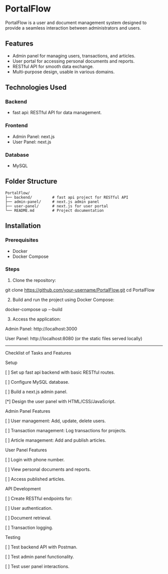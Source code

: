 # PortalFlow  

PortalFlow is a user and document management system designed to provide a seamless interaction between administrators and users.  

## Features  
- Admin panel for managing users, transactions, and articles.  
- User portal for accessing personal documents and reports.  
- RESTful API for smooth data exchange.  
- Multi-purpose design, usable in various domains.  

## Technologies Used  
### Backend  
- fast api: RESTful API for data management.  
### Frontend  
- Admin Panel: next.js  
- User Panel: next.js 
### Database  
- MySQL  

## Folder Structure
```
PortalFlow/
├── backend/         # fast api project for RESTful API
├── admin-panel/     # next.js admin panel
├── user-panel/      # next.js for user portal
└── README.md        # Project documentation
```
## Installation  
### Prerequisites  
- Docker
- Docker Compose 

### Steps  
1. Clone the repository:

git clone https://github.com/your-username/PortalFlow.git
cd PortalFlow


2. Build and run the project using Docker Compose:

docker-compose up --build


3. Access the application:

Admin Panel: http://localhost:3000

User Panel: http://localhost:8080 (or the static files served locally)


---

Checklist of Tasks and Features

Setup

[ ] Set up fast api backend with basic RESTful routes.

[ ] Configure MySQL database.

[ ] Build a next.js admin panel.

[*] Design the user panel with HTML/CSS/JavaScript.


Admin Panel Features

[ ] User management: Add, update, delete users.

[ ] Transaction management: Log transactions for projects.

[ ] Article management: Add and publish articles.


User Panel Features

[ ] Login with phone number.

[ ] View personal documents and reports.

[ ] Access published articles.


API Development

[ ] Create RESTful endpoints for:

[ ] User authentication.

[ ] Document retrieval.

[ ] Transaction logging.



Testing

[ ] Test backend API with Postman.

[ ] Test admin panel functionality.

[ ] Test user panel interactions.
